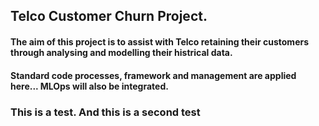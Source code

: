 ## Telco Customer Churn Project.

#### The aim of this project is to assist with Telco retaining their customers through analysing and modelling their histrical data.

#### Standard code processes, framework and management are applied here... MLOps will also be integrated. 

### This is a test. And this is a second test